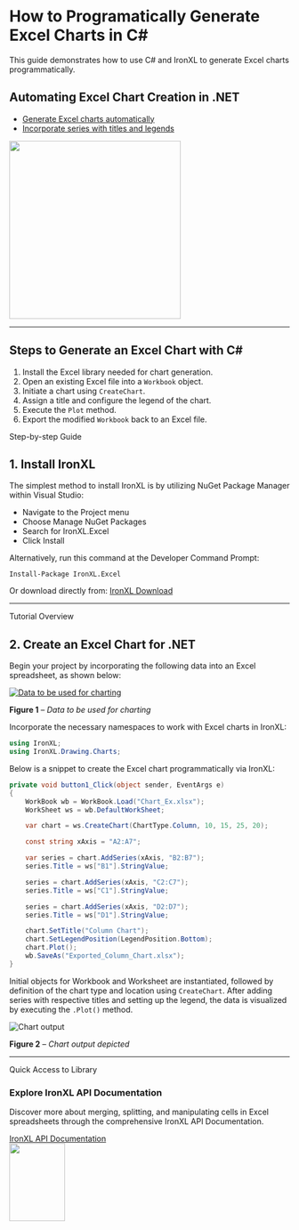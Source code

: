# How to Programatically Generate Excel Charts in C#

This guide demonstrates how to use C# and IronXL to generate Excel charts programmatically.

<div class="learnn-how-section">
  <div class="row">
    <div class="col-sm-6">
      <h2>Automating Excel Chart Creation in .NET</h2>
      <ul class="list-unstyled">
        <li><a href="#anchor-2-create-excel-chart-for-net">Generate Excel charts automatically</a></li>
        <li><a href="#anchor-2-create-excel-chart-for-net">Incorporate series with titles and legends</a></li>
      </ul>
    </div>
    <div class="col-sm-6">
      <div class="download-card">
        <img style="box-shadow: none; width: 308px; height: 320px;" src="https://ironsoftware.com/img/faq/excel/how-to-work.svg" class="img-responsive learn-how-to-img replaceable-img">
      </div>
    </div>
  </div>
</div>

<hr class="separator">

<h2>Steps to Generate an Excel Chart with C#</h2>

1. Install the Excel library needed for chart generation.
2. Open an existing Excel file into a `Workbook` object.
3. Initiate a chart using `CreateChart`.
4. Assign a title and configure the legend of the chart.
5. Execute the `Plot` method.
6. Export the modified `Workbook` back to an Excel file.

<p class="main-content__segment-title">Step-by-step Guide</p>

## 1. Install IronXL

The simplest method to install IronXL is by utilizing NuGet Package Manager within Visual Studio:

- Navigate to the Project menu
- Choose Manage NuGet Packages
- Search for IronXL.Excel
- Click Install

Alternatively, run this command at the Developer Command Prompt:

```shell
Install-Package IronXL.Excel
```

Or download directly from: <a class="js-modal-open" href="https://ironsoftware.com/csharp/excel/packages/IronXL.zip" data-modal-id="trial-license-after-download">IronXL Download</a>

<hr class="separator">

<p class="main-content__segment-title">Tutorial Overview</p>

## 2. Create an Excel Chart for .NET

Begin your project by incorporating the following data into an Excel spreadsheet, as shown below:

<div class="content-img-align-center">
  <div class="center-image-wrapper">
  <a
    href="https://ironsoftware.com/img/faq/excel/csharp-create-excel-chart-programmatically/data-to-be-used-for-charting.png"
    target="_blank"
  >
    <img
      class="img-responsive"
      src="https://ironsoftware.com/img/faq/excel/csharp-create-excel-chart-programmatically/data-to-be-used-for-charting.png"
      alt="Data to be used for charting"
    >
  </a>
  <p><strong>Figure 1</strong> – <em>Data to be used for charting</em></p>
  </div>
</div>

Incorporate the necessary namespaces to work with Excel charts in IronXL:

```cs
using IronXL;
using IronXL.Drawing.Charts;
```

Below is a snippet to create the Excel chart programmatically via IronXL:

```cs
private void button1_Click(object sender, EventArgs e)
{
    WorkBook wb = WorkBook.Load("Chart_Ex.xlsx");
    WorkSheet ws = wb.DefaultWorkSheet;

    var chart = ws.CreateChart(ChartType.Column, 10, 15, 25, 20);

    const string xAxis = "A2:A7";

    var series = chart.AddSeries(xAxis, "B2:B7");
    series.Title = ws["B1"].StringValue;

    series = chart.AddSeries(xAxis, "C2:C7");
    series.Title = ws["C1"].StringValue;

    series = chart.AddSeries(xAxis, "D2:D7");
    series.Title = ws["D1"].StringValue;

    chart.SetTitle("Column Chart");
    chart.SetLegendPosition(LegendPosition.Bottom);
    chart.Plot();
    wb.SaveAs("Exported_Column_Chart.xlsx");
}
```

Initial objects for Workbook and Worksheet are instantiated, followed by definition of the chart type and location using `CreateChart`. After adding series with respective titles and setting up the legend, the data is visualized by executing the `.Plot()` method.

<div class="content-img-align-center">
  <div class="center-image-wrapper">
    <img
      class="img-responsive"
      src="https://ironsoftware.com/img/faq/excel/csharp-create-excel-chart-programmatically/chart-output.png"
      alt="Chart output"
    >
    <p><strong>Figure 2</strong> – <em>Chart output depicted</em></p>
  </div>
</div>

<hr class="separator">

<p class="main-content__segment-title">Quick Access to Library</p>

<div class="tutorial-section">
  <div class="row">
    <div class="col-sm-8">
      <h3>Explore IronXL API Documentation</h3>
      <p>Discover more about merging, splitting, and manipulating cells in Excel spreadsheets through the comprehensive IronXL API Documentation.</p>
      <a class="doc-link" href="https://ironsoftware.com/csharp/excel/object-reference/api/" target="_blank"> IronXL API Documentation <i class="fa fa-chevron-right"></i></a>
    </div>
    <div class="col-sm-4">
      <div class="tutorial-image">
        <img style="max-width: 110px; width: 100px; height: 140px;" alt="" class="img-responsive add-shadow" src="https://ironsoftware.com/img/svgs/documentation.svg" width="100" height="140">
      </div>
    </div>
  </div>
</div>